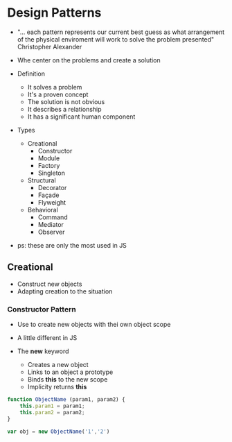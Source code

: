 # Design Patterns

* "... each pattern represents our current best guess as what arrangement
   of the physical enviroment will work to solve the problem presented"
    Christopher Alexander

* Whe center on the problems and create a solution

* Definition
    * It solves a problem
    * It's a proven concept
    * The solution is not obvious
    * It describes a relationship
    * It has a significant human component

* Types
    * Creational
        * Constructor
        * Module
        * Factory
        * Singleton
    * Structural
        * Decorator
        * Façade
        * Flyweight
    * Behavioral
        * Command
        * Mediator
        * Observer 

* ps: these are only the most used in JS

## Creational

* Construct new objects
* Adapting creation to the situation

### Constructor Pattern

* Use to create new objects with thei own object scope

* A little different in JS

* The **new** keyword
    * Creates a new object
    * Links to an object a prototype
    * Binds **this** to the new scope
    * Implicity returns **this**

```js
function ObjectName (param1, param2) {
    this.param1 = param1;
    this.param2 = param2;
}

var obj = new ObjectName('1','2')
``` 